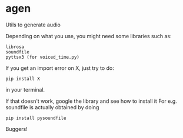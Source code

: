 # agen
Utils to generate audio

Depending on what you use, you might need some libraries such as:
```
librosa
soundfile
pyttsx3 (for voiced_time.py)
```

If you get an import error on X, just try to do:
```
pip install X
```
in your terminal.

If that doesn't work, google the library and see how to install it 
For e.g. soundfile is actually obtained by doing
```
pip install pysoundfile
``` 
Buggers!





